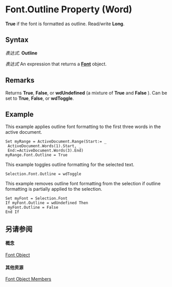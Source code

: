 
# Font.Outline Property (Word)

 **True** if the font is formatted as outline. Read/write **Long**.


## Syntax

 _表达式_. **Outline**

 _表达式_ An expression that returns a **[Font](bc97f4df-fc81-d6c8-e99a-d50dc793b7ae.md)** object.


## Remarks

Returns  **True**, **False**, or **wdUndefined** (a mixture of **True** and **False** ). Can be set to **True**, **False**, or **wdToggle**.


## Example

This example applies outline font formatting to the first three words in the active document.


```
Set myRange = ActiveDocument.Range(Start:= _ 
 ActiveDocument.Words(1).Start, _ 
 End:=ActiveDocument.Words(3).End) 
myRange.Font.Outline = True
```

This example toggles outline formatting for the selected text.




```
Selection.Font.Outline = wdToggle
```

This example removes outline font formatting from the selection if outline formatting is partially applied to the selection.




```
Set myFont = Selection.Font 
If myFont.Outline = wdUndefined Then 
 myFont.Outline = False 
End If
```


## 另请参阅


#### 概念


[Font Object](bc97f4df-fc81-d6c8-e99a-d50dc793b7ae.md)
#### 其他资源


[Font Object Members](http://msdn.microsoft.com/library/04a3c706-4062-09bc-70d9-cef3748a7d57%28Office.15%29.aspx)